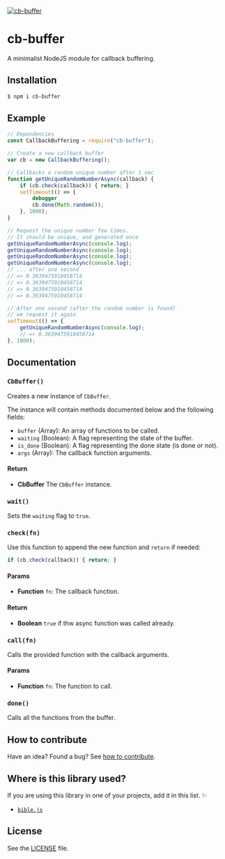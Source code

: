 [![cb-buffer](http://i.imgur.com/UjN9LfL.png)](#)

# cb-buffer

A minimalist NodeJS module for callback buffering.

## Installation

```sh
$ npm i cb-buffer
```

## Example

```js
// Dependencies
const CallbackBuffering = require("cb-buffer");

// Create a new callback buffer
var cb = new CallbackBuffering();

// Callbacks a random unique number after 1 sec
function getUniqueRandomNumberAsync(callback) {
    if (cb.check(callback)) { return; }
    setTimeout(() => {
        debugger
        cb.done(Math.random());
    }, 1000);
}

// Request the unique number few times.
// It should be unique, and generated once
getUniqueRandomNumberAsync(console.log);
getUniqueRandomNumberAsync(console.log);
getUniqueRandomNumberAsync(console.log);
getUniqueRandomNumberAsync(console.log);
// ... after one second
// => 0.3639475910458714
// => 0.3639475910458714
// => 0.3639475910458714
// => 0.3639475910458714

// After one second (after the random number is found)
// we request it again
setTimeout(() => {
    getUniqueRandomNumberAsync(console.log);
    // => 0.3639475910458714
}, 1000);
```

## Documentation

### `CbBuffer()`
Creates a new instance of `CbBuffer`.

The instance will contain methods documented below and the following fields:

 - `buffer` (Array): An array of functions to be called.
 - `waiting` (Boolean): A flag representing the state of the buffer.
 - `is_done` (Boolean): A flag representing the done state (is done or not).
 - `args` (Array): The callback function arguments.

#### Return
- **CbBuffer** The `CbBuffer` instance.

### `wait()`
Sets the `waiting` flag to `true`.

### `check(fn)`
Use this function to append the new function and `return` if needed:

```js
if (cb.check(callback)) { return; }
```

#### Params
- **Function** `fn`: The callback function.

#### Return
- **Boolean** `true` if thw async function was called already.

### `call(fn)`
Calls the provided function with the callback arguments.

#### Params
- **Function** `fn`: The function to call.

### `done()`
Calls all the functions from the buffer.

## How to contribute
Have an idea? Found a bug? See [how to contribute][contributing].

## Where is this library used?
If you are using this library in one of your projects, add it in this list. :sparkles:

 - [`bible.js`](https://github.com/BibleJS/bible.js)

## License

See the [LICENSE](/LICENSE) file.

[contributing]: /CONTRIBUTING.md
[docs]: /DOCUMENTATION.md